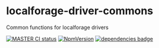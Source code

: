 # localforage-driver-commons

Common functions for localforage drivers

[![MASTER CI status](https://github.com/Alorel/localforage-driver-commons/actions/workflows/core.yml/badge.svg)](https://github.com/Alorel/localforage-driver-commons/actions/workflows/core.yml?query=branch%3Amaster)
[![NpmVersion](https://img.shields.io/npm/v/localforage-driver-commons.svg)](https://www.npmjs.com/package/localforage-driver-commons)
[![dependencies badge](https://img.shields.io/librariesio/release/npm/localforage-driver-commons)](https://libraries.io/npm/localforage-driver-commons)
